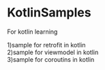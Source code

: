 # KotlinSamples
For kotlin learning

1)sample for retrofit in kotlin  
2)sample for viewmodel in kotlin  
3)sample for coroutins in kotlin
